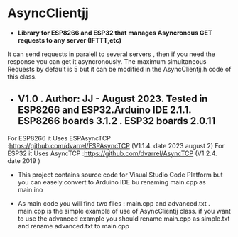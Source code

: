    # AsyncClientjj
   - **Library for ESP8266 and ESP32 that manages Asyncronous GET requests to any server (IFTTT,etc)**
  
  It can send requests in paralell to several servers , then if you need the response you can get it asyncronously.
  The maximum simultaneous Requests by default is 5 but it can be modified in the AsyncClientjj.h code of this class. 

  - ## V1.0 . Author: JJ - August 2023. Tested in ESP8266 and ESP32.Arduino IDE 2.1.1. ESP8266 boards 3.1.2 . ESP32 boards 2.0.11
  For ESP8266 it Uses ESPAsyncTCP :https://github.com/dvarrel/ESPAsyncTCP (V1.1.4. date  2023 august 2)
  For ESP32 it Uses   AsyncTCP :https://github.com/dvarrel/AsyncTCP  (V1.2.4. date  2019 )

  - This project contains source code for Visual Studio Code Platform but you can easely convert to Arduino IDE bu renaming main.cpp as main.ino
  
 - As main code you will find two files : main.cpp and advanced.txt .
   main.cpp is the simple example of use of AsyncClientjj class. if you want to use the advanced example you should rename main.cpp as simple.txt and rename advanced.txt 
  to main.cpp
